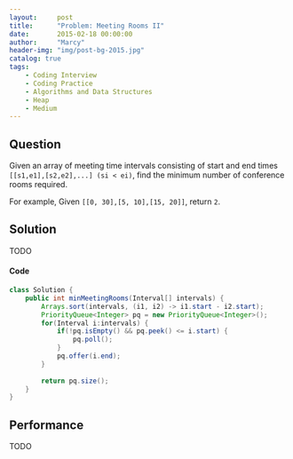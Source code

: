```yaml
---
layout:     post
title:      "Problem: Meeting Rooms II"
date:       2015-02-18 00:00:00
author:     "Marcy"
header-img: "img/post-bg-2015.jpg"
catalog: true
tags:
    - Coding Interview
    - Coding Practice
    - Algorithms and Data Structures
    - Heap
    - Medium
---
```


## Question

Given an array of meeting time intervals consisting of start and end times `[[s1,e1],[s2,e2],...] (si < ei)`, find the minimum number of conference rooms required.

For example,
Given `[[0, 30],[5, 10],[15, 20]]`,
return `2`.

## Solution
TODO

#### Code
```java
class Solution {
    public int minMeetingRooms(Interval[] intervals) {
        Arrays.sort(intervals, (i1, i2) -> i1.start - i2.start);
        PriorityQueue<Integer> pq = new PriorityQueue<Integer>();
        for(Interval i:intervals) {
            if(!pq.isEmpty() && pq.peek() <= i.start) {
                pq.poll();
            }
            pq.offer(i.end);
        }
        
        return pq.size();
    }
}
```

## Performance
TODO
